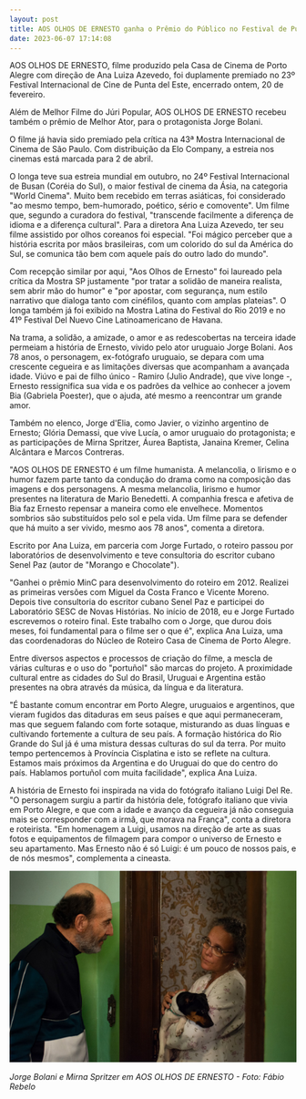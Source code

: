 ```yaml
---
layout: post
title: AOS OLHOS DE ERNESTO ganha o Prêmio do Público no Festival de Punta del Este
date: 2023-06-07 17:14:08
---
```

AOS OLHOS DE ERNESTO, filme produzido pela Casa de Cinema de Porto Alegre com direção de Ana Luiza Azevedo, foi duplamente premiado no 23º Festival Internacional de Cine de Punta del Este, encerrado ontem, 20 de fevereiro.

Além de Melhor Filme do Júri Popular, AOS OLHOS DE ERNESTO recebeu também o prêmio de Melhor Ator, para o protagonista Jorge Bolani.

O filme já havia sido premiado pela crítica na 43ª Mostra Internacional de Cinema de São Paulo. Com distribuição da Elo Company, a estreia nos cinemas está marcada para 2 de abril.

O longa teve sua estreia mundial em outubro, no 24º Festival Internacional de Busan (Coréia do Sul), o maior festival de cinema da Ásia, na categoria "World Cinema". Muito bem recebido em terras asiáticas, foi considerado "ao mesmo tempo, bem-humorado, poético, sério e comovente". Um filme que, segundo a curadora do festival, "transcende facilmente a diferença de idioma e a diferença cultural". Para a diretora Ana Luiza Azevedo, ter seu filme assistido por olhos coreanos foi especial. "Foi mágico perceber que a história escrita por mãos brasileiras, com um colorido do sul da América do Sul, se comunica tão bem com aquele país do outro lado do mundo".

Com recepção similar por aqui, "Aos Olhos de Ernesto" foi laureado pela crítica da Mostra SP justamente "por tratar a solidão de maneira realista, sem abrir mão do humor" e "por apostar, com segurança, num estilo narrativo que dialoga tanto com cinéfilos, quanto com amplas plateias". O longa também já foi exibido na Mostra Latina do Festival do Rio 2019 e no 41º Festival Del Nuevo Cine Latinoamericano de Havana.

Na trama, a solidão, a amizade, o amor e as redescobertas na terceira idade permeiam a história de Ernesto, vivido pelo ator uruguaio Jorge Bolani. Aos 78 anos, o personagem, ex-fotógrafo uruguaio, se depara com uma crescente cegueira e as limitações diversas que acompanham a avançada idade. Viúvo e pai de filho único - Ramiro (Julio Andrade), que vive longe -, Ernesto ressignifica sua vida e os padrões da velhice ao conhecer a jovem Bia (Gabriela Poester), que o ajuda, até mesmo a reencontrar um grande amor.

Também no elenco, Jorge d'Elia, como Javier, o vizinho argentino de Ernesto; Glória Demassi, que vive Lucía, o amor uruguaio do protagonista; e as participações de Mirna Spritzer, Áurea Baptista, Janaina Kremer, Celina Alcântara e Marcos Contreras.

"AOS OLHOS DE ERNESTO é um filme humanista. A melancolia, o lirismo e o humor fazem parte tanto da condução do drama como na composição das imagens e dos personagens. A mesma melancolia, lirismo e humor presentes na literatura de Mario Benedetti. A companhia fresca e afetiva de Bia faz Ernesto repensar a maneira como ele envelhece. Momentos sombrios são substituídos pelo sol e pela vida. Um filme para se defender que há muito a ser vivido, mesmo aos 78 anos", comenta a diretora.

Escrito por Ana Luiza, em parceria com Jorge Furtado, o roteiro passou por laboratórios de desenvolvimento e teve consultoria do escritor cubano Senel Paz (autor de "Morango e Chocolate").

"Ganhei o prêmio MinC para desenvolvimento do roteiro em 2012. Realizei as primeiras versões com Miguel da Costa Franco e Vicente Moreno. Depois tive consultoria do escritor cubano Senel Paz e participei do Laboratório SESC de Novas Histórias. No início de 2018, eu e Jorge Furtado escrevemos o roteiro final. Este trabalho com o Jorge, que durou dois meses, foi fundamental para o filme ser o que é", explica Ana Luiza, uma das coordenadoras do Núcleo de Roteiro Casa de Cinema de Porto Alegre.

Entre diversos aspectos e processos de criação do filme, a mescla de várias culturas e o uso do "portuñol" são marcas do projeto. A proximidade cultural entre as cidades do Sul do Brasil, Uruguai e Argentina estão presentes na obra através da música, da língua e da literatura.

"É bastante comum encontrar em Porto Alegre, uruguaios e argentinos, que vieram fugidos das ditaduras em seus países e que aqui permaneceram, mas que seguem falando com forte sotaque, misturando as duas línguas e cultivando fortemente a cultura de seu país. A formação histórica do Rio Grande do Sul já é uma mistura dessas culturas do sul da terra. Por muito tempo pertencemos à Província Cisplatina e isto se reflete na cultura. Estamos mais próximos da Argentina e do Uruguai do que do centro do país. Hablamos portuñol com muita facilidade", explica Ana Luiza.

A história de Ernesto foi inspirada na vida do fotógrafo italiano Luigi Del Re. "O personagem surgiu a partir da história dele, fotógrafo italiano que vivia em Porto Alegre, e que com a idade e avanço da cegueira já não conseguia mais se corresponder com a irmã, que morava na França", conta a diretora e roteirista. "Em homenagem a Luigi, usamos na direção de arte as suas fotos e equipamentos de filmagem para compor o universo de Ernesto e seu apartamento. Mas Ernesto não é só Luigi: é um pouco de nossos pais, e de nós mesmos", complementa a cineasta.

![](/uploads/aode-vizinha.jpg)

*Jorge Bolani e Mirna Spritzer em AOS OLHOS DE ERNESTO - Foto: Fábio Rebelo*